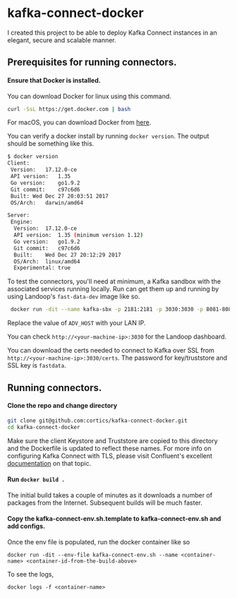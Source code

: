 # kafka-connect-docker

I created this project to be able to deploy Kafka Connect instances in an elegant, secure and scalable manner. 

## Prerequisites for running connectors. 

#### Ensure that Docker is installed. 

You can download Docker for linux using this command.

```bash
curl -SsL https://get.docker.com | bash
```
For macOS, you can download Docker from [here](https://docs.docker.com/docker-for-mac/install/#download-docker-for-mac).

You can verify a docker install by running `docker version`. The output should be something like this.
```bash
$ docker version
Client:
 Version:	17.12.0-ce
 API version:	1.35
 Go version:	go1.9.2
 Git commit:	c97c6d6
 Built:	Wed Dec 27 20:03:51 2017
 OS/Arch:	darwin/amd64

Server:
 Engine:
  Version:	17.12.0-ce
  API version:	1.35 (minimum version 1.12)
  Go version:	go1.9.2
  Git commit:	c97c6d6
  Built:	Wed Dec 27 20:12:29 2017
  OS/Arch:	linux/amd64
  Experimental:	true
```
To test the connectors, you'll need at minimum, a Kafka sandbox with the associated services running locally. Run can get them up and running by using Landoop's `fast-data-dev` image like so.
```bash
 docker run -dit --name kafka-sbx -p 2181:2181 -p 3030:3030 -p 8081-8083:8081-8083 -p 9581-9585:9581-9585 -p 9092-9093:9092-9093 -e ADV_HOST=<your-machine-ip> -e ENABLE_SSL=1 landoop/fast-data-dev:latest 
 ```
Replace the value of `ADV_HOST` with your LAN IP.

You can check `http://<your-machine-ip>:3030` for the Landoop dashboard.
 
You can download the certs needed to connect to Kafka over SSL from `http://<your-machine-ip>:3030/certs`. The password for key/truststore and SSL key is `fastdata`.

## Running connectors.

#### Clone the repo and change directory

```bash
git clone git@github.com:cortics/kafka-connect-docker.git
cd kafka-connect-docker
```

Make sure the client Keystore and Truststore are copied to this directory and the Dockerfile is updated to reflect these names. For more info on configuring Kafka Connect with TLS, please visit Confluent's excellent [documentation](http://docs.confluent.io/current/connect/security.html) on that topic.

#### Run ```docker build .```

The initial build takes a couple of minutes as it downloads a number of packages from the Internet. Subsequent builds will be much faster. 

#### Copy the kafka-connect-env.sh.template to kafka-connect-env.sh and add configs.

Once the env file is populated, run the docker container like so 

```docker run -dit --env-file kafka-connect-env.sh --name <container-name> <container-id-from-the-build-above>```

To see the logs,

```docker logs -f <container-name>```


